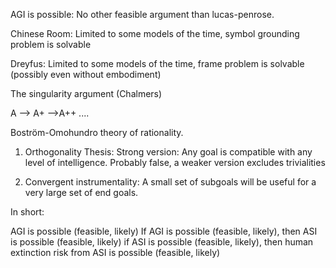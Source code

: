 

AGI is possible: No other feasible argument than lucas-penrose. 

Chinese Room: Limited to some models of the time, symbol grounding problem is solvable

Dreyfus: Limited to some models of the time, frame problem is solvable (possibly even without embodiment)



The singularity argument (Chalmers)

A --> A+ -->A++ ....



Boström-Omohundro theory of rationality. 

1. Orthogonality Thesis: Strong version: Any goal is compatible with any level of intelligence. Probably false, a weaker version excludes trivialities 

2. Convergent instrumentality: A small set of subgoals will be useful for a very large set of end goals.





In short:

AGI is possible (feasible, likely)
If AGI is possible (feasible, likely), then ASI is possible (feasible, likely)
if ASI is possible (feasible, likely), then human extinction risk from ASI is possible (feasible, likely)



